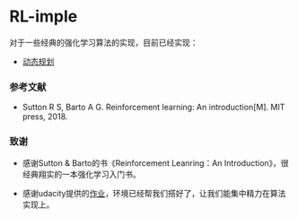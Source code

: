 # RL-imple

对于一些经典的强化学习算法的实现，目前已经实现：

+ [动态规划](https://github.com/BepfCp/RL-imple/tree/master/src/DP)

### 参考文献

+ Sutton R S, Barto A G. Reinforcement learning: An introduction[M]. MIT press, 2018.

### 致谢

+ 感谢Sutton & Barto的书《Reinforcement Leanring：An Introduction》，很经典翔实的一本强化学习入门书。

+ 感谢udacity提供的[作业](https://github.com/udacity/deep-reinforcement-learning)，环境已经帮我们搭好了，让我们能集中精力在算法实现上。

